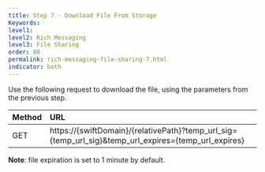```yaml
---
title: Step 7 - Download File From Storage
Keywords:
level1:
level2: Rich Messaging
level3: File Sharing
order: 80
permalink: rich-messaging-file-sharing-7.html
indicator: both
---
```


Use the following request to download the file, using the parameters from the previous step.

| Method | URL |
| :--- | :--- |
| GET | https://{swiftDomain}/{relativePath}?temp_url_sig={temp_url_sig}&temp_url_expires={temp_url_expires} |

**Note**: file expiration is set to 1 minute by default.
